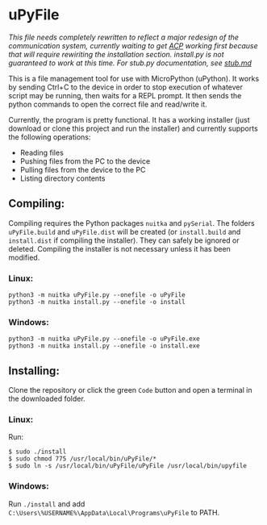 # uPyFile

*This file needs completely rewritten to reflect a major redesign of the communication system, currently waiting to get [ACP](https://github.com/AwesomeCronk/ACP) working first because that will require rewiriting the installation section. install.py is not guaranteed to work at this time. For stub.py documentation, see [stub.md](/stub.md)*

This is a file management tool for use with MicroPython (uPython). It works by sending Ctrl+C to the device in order to stop execution of whatever script may be running, then waits for a REPL prompt. It then sends the python commands to open the correct file and read/write it.

Currently, the program is pretty functional. It has a working installer (just download or clone this project and run the installer) and currently supports the following operations:

* Reading files
* Pushing files from the PC to the device
* Pulling files from the device to the PC
* Listing directory contents

## Compiling:
Compiling requires the Python packages `nuitka` and `pySerial`. The folders `uPyFile.build` and `uPyFile.dist` will be created (or `install.build` and `install.dist` if compiling the installer). They can safely be ignored or deleted. Compiling the installer is not necessary unless it has been modified.

### Linux:
```shell
python3 -m nuitka uPyFile.py --onefile -o uPyFile
python3 -m nuitka install.py --onefile -o install
```

### Windows:
```
python3 -m nuitka uPyFile.py --onefile -o uPyFile.exe
python3 -m nuitka install.py --onefile -o install.exe
```

## Installing:
Clone the repository or click the green `Code` button and open a terminal in the downloaded folder.

### Linux:
Run:
```
$ sudo ./install
$ sudo chmod 775 /usr/local/bin/uPyFile/*
$ sudo ln -s /usr/local/bin/uPyFile/uPyFile /usr/local/bin/upyfile
```

### Windows:
Run `./install` and add `C:\Users\%USERNAME%\AppData\Local\Programs\uPyFile` to PATH.
